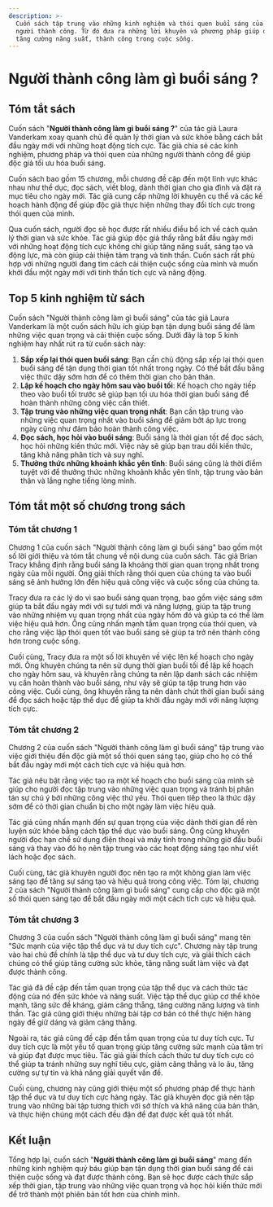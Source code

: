 ```yaml
---
description: >-
  Cuốn sách tập trung vào những kinh nghiệm và thói quen buổi sáng của những
  người thành công. Từ đó đưa ra những lời khuyên và phương pháp giúp độc giả
  tăng cường năng suất, thành công trong cuộc sống.
---
```


# Người thành công làm gì buổi sáng ?

## Tóm tắt sách

Cuốn sách "**Người thành công làm gì buổi sáng ?**" của tác giả Laura Vanderkam xoay quanh chủ đề quản lý thời gian và sức khỏe bằng cách bắt đầu ngày mới với những hoạt động tích cực. Tác giả chia sẻ các kinh nghiệm, phương pháp và thói quen của những người thành công để giúp độc giả tối ưu hóa buổi sáng.

Cuốn sách bao gồm 15 chương, mỗi chương đề cập đến một lĩnh vực khác nhau như thể dục, đọc sách, viết blog, dành thời gian cho gia đình và đặt ra mục tiêu cho ngày mới. Tác giả cung cấp những lời khuyên cụ thể và các kế hoạch hành động để giúp độc giả thực hiện những thay đổi tích cực trong thói quen của mình.

Qua cuốn sách, người đọc sẽ học được rất nhiều điều bổ ích về cách quản lý thời gian và sức khỏe. Tác giả giúp độc giả thấy rằng bắt đầu ngày mới với những hoạt động tích cực không chỉ giúp tăng năng suất, sáng tạo và động lực, mà còn giúp cải thiện tâm trạng và tinh thần. Cuốn sách rất phù hợp với những người đang tìm cách cải thiện cuộc sống của mình và muốn khởi đầu một ngày mới với tinh thần tích cực và năng động.

## Top 5 kinh nghiệm từ sách

Cuốn sách "Người thành công làm gì buổi sáng" của tác giả Laura Vanderkam là một cuốn sách hữu ích giúp bạn tận dụng buổi sáng để làm những việc quan trọng và cải thiện cuộc sống. Dưới đây là top 5 kinh nghiệm hay nhất rút ra từ cuốn sách này:

1. **Sắp xếp lại thói quen buổi sáng**: Bạn cần chủ động sắp xếp lại thói quen buổi sáng để tận dụng thời gian tốt nhất trong ngày. Có thể bắt đầu bằng việc thức dậy sớm hơn để có thêm thời gian cho bản thân.
2. **Lập kế hoạch cho ngày hôm sau vào buổi tối**: Kế hoạch cho ngày tiếp theo vào buổi tối trước sẽ giúp bạn tối ưu hóa thời gian buổi sáng để hoàn thành những công việc cần thiết.
3. **Tập trung vào những việc quan trọng nhất**: Bạn cần tập trung vào những việc quan trọng nhất vào buổi sáng để giảm bớt áp lực trong ngày cũng như đảm bảo hoàn thành công việc.
4. **Đọc sách, học hỏi vào buổi sáng**: Buổi sáng là thời gian tốt để đọc sách, học hỏi những kiến thức mới. Việc này sẽ giúp bạn trau dồi kiến thức, tăng khả năng phân tích và suy nghĩ.
5. **Thưởng thức những khoảnh khắc yên tĩnh**: Buổi sáng cũng là thời điểm tuyệt vời để thưởng thức những khoảnh khắc yên tĩnh, tập trung vào bản thân và lắng nghe tiếng lòng mình.

## Tóm tắt một số chương trong sách

### Tóm tắt chương 1

Chương 1 của cuốn sách "Người thành công làm gì buổi sáng" bao gồm một số lời giới thiệu và tóm tắt chung về nội dung của cuốn sách. Tác giả Brian Tracy khẳng định rằng buổi sáng là khoảng thời gian quan trọng nhất trong ngày của mỗi người. Ông giải thích rằng thói quen của chúng ta vào buổi sáng sẽ ảnh hưởng lớn đến hiệu quả công việc và cuộc sống của chúng ta.

Tracy đưa ra các lý do vì sao buổi sáng quan trọng, bao gồm việc sáng sớm giúp ta bắt đầu ngày mới với sự tươi mới và năng lượng, giúp ta tập trung vào những nhiệm vụ quan trọng nhất của ngày hôm đó và giúp ta có thể làm việc hiệu quả hơn. Ông cũng nhấn mạnh tầm quan trọng của thói quen, và cho rằng việc lập thói quen tốt vào buổi sáng sẽ giúp ta trở nên thành công hơn trong cuộc sống.

Cuối cùng, Tracy đưa ra một số lời khuyên về việc lên kế hoạch cho ngày mới. Ông khuyên chúng ta nên sử dụng thời gian buổi tối để lập kế hoạch cho ngày hôm sau, và khuyên rằng chúng ta nên lập danh sách các nhiệm vụ cần hoàn thành vào buổi sáng, như vậy sẽ giúp ta tập trung hơn vào công việc. Cuối cùng, ông khuyên rằng ta nên dành chút thời gian buổi sáng để đọc sách hoặc tập thể dục để giúp ta khởi đầu ngày mới với năng lượng tích cực.

### Tóm tắt chương 2

Chương 2 của cuốn sách "Người thành công làm gì buổi sáng" tập trung vào việc giới thiệu đến độc giả một số thói quen sáng tạo, giúp cho họ có thể bắt đầu ngày mới một cách tích cực và hiệu quả hơn.

Tác giả nêu bật rằng việc tạo ra một kế hoạch cho buổi sáng của mình sẽ giúp cho người đọc tập trung vào những việc quan trọng và tránh bị phân tán sự chú ý bởi những công việc thứ yếu. Thói quen tiếp theo là thức dậy sớm để có thời gian chuẩn bị cho một ngày làm việc hiệu quả.

Tác giả cũng nhấn mạnh đến sự quan trọng của việc dành thời gian để rèn luyện sức khỏe bằng cách tập thể dục vào buổi sáng. Ông cũng khuyên người đọc hạn chế sử dụng điện thoại và máy tính trong những giờ đầu buổi sáng và thay vào đó họ nên tập trung vào các hoạt động sáng tạo như viết lách hoặc đọc sách.

Cuối cùng, tác giả khuyên người đọc nên tạo ra một không gian làm việc sáng tạo để tăng sự sáng tạo và hiệu quả trong công việc. Tóm lại, chương 2 của sách "Người thành công làm gì buổi sáng" cung cấp cho độc giả một số thói quen sáng tạo để bắt đầu ngày mới một cách tích cực và hiệu quả.

### Tóm tắt chương 3

Chương 3 của cuốn sách "Người thành công làm gì buổi sáng" mang tên "Sức mạnh của việc tập thể dục và tư duy tích cực". Chương này tập trung vào hai chủ đề chính là tập thể dục và tư duy tích cực, và giải thích cách chúng có thể giúp tăng cường sức khỏe, tăng năng suất làm việc và đạt được thành công.

Tác giả đã đề cập đến tầm quan trọng của tập thể dục và cách thức tác động của nó đến sức khỏe và năng suất. Việc tập thể dục giúp cơ thể khỏe mạnh, tăng sức đề kháng, giảm căng thẳng, tăng cường năng lượng và tinh thần. Tác giả cũng giới thiệu những bài tập cơ bản có thể thực hiện hàng ngày để giữ dáng và giảm căng thẳng.

Ngoài ra, tác giả cũng đề cập đến tầm quan trọng của tư duy tích cực. Tư duy tích cực là một yếu tố quan trọng giúp tăng cường sức mạnh của tâm trí và giúp đạt được mục tiêu. Tác giả giải thích cách thức tư duy tích cực có thể giúp ta tránh những suy nghĩ tiêu cực, giảm căng thẳng và lo âu, tăng cường sự tự tin và khả năng giải quyết vấn đề.

Cuối cùng, chương này cũng giới thiệu một số phương pháp để thực hành tập thể dục và tư duy tích cực hàng ngày. Tác giả khuyên đọc giả nên tập trung vào những bài tập tương thích với sở thích và khả năng của bản thân, và thực hiện chúng một cách đều đặn để đạt được kết quả tốt nhất.

## Kết luận

Tổng hợp lại, cuốn sách "**Người thành công làm gì buổi sáng**" mang đến những kinh nghiệm quý báu giúp bạn tận dụng thời gian buổi sáng để cải thiện cuộc sống và đạt được thành công. Bạn sẽ học được cách thức sắp xếp thời gian, tập trung vào những việc quan trọng và học hỏi kiến thức mới để trở thành một phiên bản tốt hơn của chính mình.
